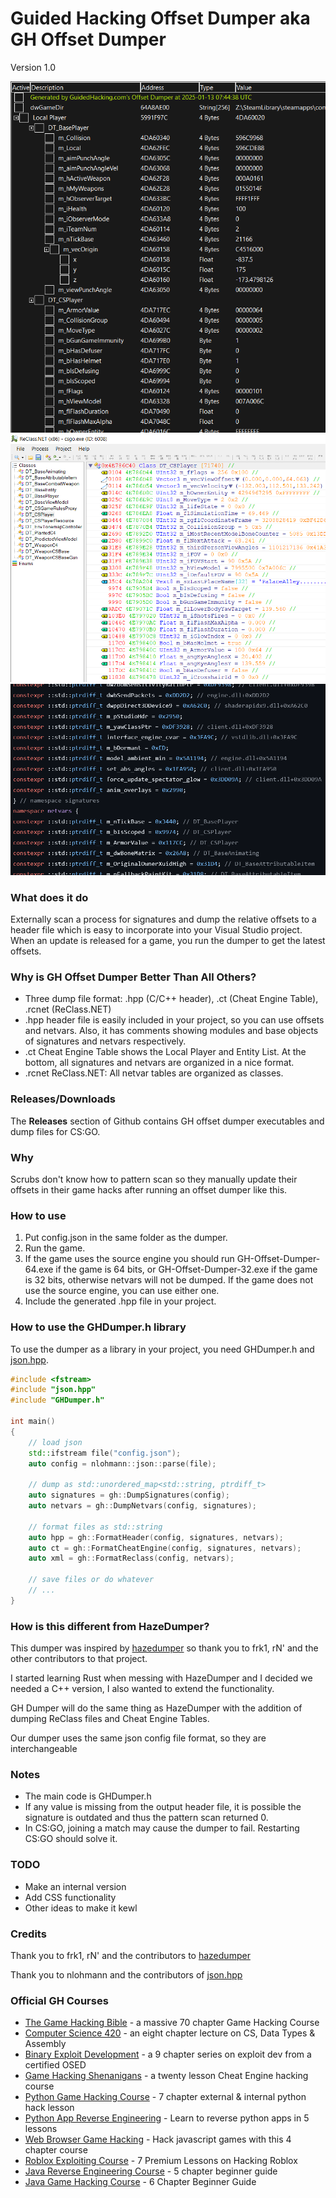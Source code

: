 # Guided Hacking Offset Dumper aka GH Offset Dumper  

Version 1.0

![CS:GO Cheat Engine Table](ct.png)
![CS:GO ReClass.NET netvars](rcnet.png)
![CS:GO C/C++ dump header](hpp.png)

### What does it do
Externally scan a process for signatures and dump the relative offsets to a header file which is easy to incorporate into your Visual Studio project. When an update is released for a game, you run the dumper to get the latest offsets.

### Why is GH Offset Dumper Better Than All Others?
- Three dump file format: .hpp (C/C++ header), .ct (Cheat Engine Table), .rcnet (ReClass.NET)
- .hpp header file is easily included in your project, so you can use offsets and netvars. Also, it has comments showing modules and base objects of signatures and netvars respectively.
- .ct Cheat Engine Table shows the Local Player and Entity List. At the bottom, all signatures and netvars are organized in a nice format.
- .rcnet ReClass.NET: All netvar tables are organized as classes.

### Releases/Downloads
The **Releases** section of Github contains GH offset dumper executables and dump files for CS:GO.

### Why
Scrubs don't know how to pattern scan so they manually update their offsets in their game hacks after running an offset dumper like this.

### How to use
1. Put config.json in the same folder as the dumper.
2. Run the game.
3. If the game uses the source engine you should run GH-Offset-Dumper-64.exe if the game is 64 bits, or GH-Offset-Dumper-32.exe if the game is 32 bits, otherwise netvars will not be dumped. If the game does not use the source engine, you can use either one.
4. Include the generated .hpp file in your project.

### How to use the GHDumper.h library
To use the dumper as a library in your project, you need GHDumper.h and [json.hpp](https://github.com/nlohmann/json).

```cpp
#include <fstream>
#include "json.hpp"
#include "GHDumper.h"

int main()
{
	// load json
	std::ifstream file("config.json"); 
	auto config = nlohmann::json::parse(file);

	// dump as std::unordered_map<std::string, ptrdiff_t>
	auto signatures = gh::DumpSignatures(config);
	auto netvars = gh::DumpNetvars(config, signatures);
	
	// format files as std::string
	auto hpp = gh::FormatHeader(config, signatures, netvars);
	auto ct = gh::FormatCheatEngine(config, signatures, netvars);
	auto xml = gh::FormatReclass(config, netvars);
	
	// save files or do whatever
	// ...
}
```

### How is this different from HazeDumper?
This dumper was inspired by [hazedumper](https://github.com/frk1/hazedumper) so thank you to frk1, rN' and the other contributors to that project.

I started learning Rust when messing with HazeDumper and I decided we needed a C++ version, I also wanted to extend the functionality.

GH Dumper will do the same thing as HazeDumper with the addition of dumping ReClass files and Cheat Engine Tables.

Our dumper uses the same json config file format, so they are interchangeable

### Notes
- The main code is GHDumper.h
- If any value is missing from the output header file, it is possible the signature is outdated and thus the pattern scan returned 0.
- In CS:GO, joining a match may cause the dumper to fail. Restarting CS:GO should solve it.

### TODO
* Make an internal version
* Add CSS functionality
* Other ideas to make it kewl

### Credits
Thank you to frk1, rN' and the contributors to [hazedumper](https://github.com/frk1/hazedumper)

Thank you to nlohmann and the contributors of [json.hpp](https://github.com/nlohmann/json)

<h3>Official GH Courses</h3>
<ul>
	<li><a href="https://guidedhacking.com/ghb" target="_blank">The Game Hacking Bible</a>&nbsp;- a massive 70 chapter Game Hacking Course</li>
	<li><a href="https://guidedhacking.com/threads/squally-cs420-game-hacking-course.14191/" target="_blank">Computer Science 420</a>&nbsp;- an eight chapter lecture on CS, Data Types &amp; Assembly</li>
	<li><a href="https://guidedhacking.com/forums/binary-exploit-development-course.551/" target="_blank">Binary Exploit Development</a>&nbsp;- a 9 chapter series on exploit dev&nbsp;from a certified OSED</li>
	<li><a href="https://guidedhacking.com/forums/game-hacking-shenanigans/" target="_blank">Game Hacking Shenanigans</a>&nbsp;- a twenty lesson Cheat Engine hacking course</li>
	<li><a href="https://guidedhacking.com/threads/python-game-hacking-tutorial-1-1-introduction.18695/" target="_blank">Python Game Hacking Course</a>&nbsp;- 7 chapter external &amp; internal python hack lesson</li>
	<li><a href="https://guidedhacking.com/threads/python-game-hacking-tutorial-2-1-introduction.19199/" target="_blank">Python App Reverse Engineering</a>&nbsp;- Learn to reverse python apps in 5 lessons</li>
	<li><a href="https://guidedhacking.com/threads/web-browser-game-hacking-intro-part-1.17726/" target="_blank">Web Browser Game Hacking</a>&nbsp;- Hack javascript games with this 4 chapter course</li>
	<li><a href="https://guidedhacking.com/forums/roblox-exploit-scripting-course-res100.521/" target="_blank">Roblox Exploiting Course</a>&nbsp;- 7 Premium Lessons on Hacking Roblox</li>
	<li><a href="https://guidedhacking.com/forums/java-reverse-engineering-course-jre100.538/" target="_blank">Java Reverse Engineering Course</a>&nbsp;- 5 chapter beginner guide</li>
	<li><a href="https://guidedhacking.com/forums/java-game-hacking-course-jgh100.553/" target="_blank">Java Game Hacking Course</a>&nbsp;- 6 Chapter Beginner Guide</li>
</ul>
